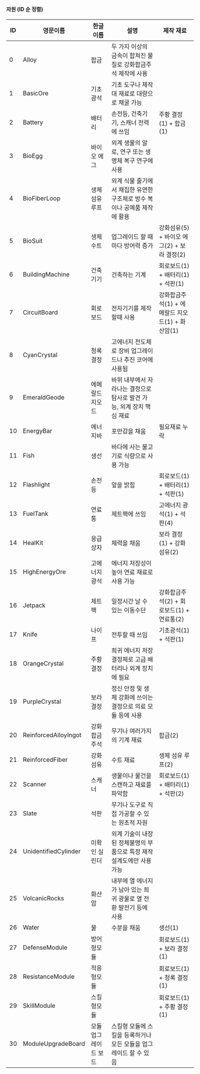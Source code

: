 #### 자원 (ID 순 정렬)

|ID|영문이름|한글이름|설명|제작 재료|
|----|----|----|----|----|
|0|Alloy|합금|두 가지 이상의 금속이 합쳐진 물질로 강화합금주석 제작에 사용||
|1|BasicOre|기초 광석|기초 도구나 제작대 재료로 대량으로 채굴 가능||
|2|Battery|배터리|손전등, 건축기기, 스캐너 전력에 쓰임|주황 결정(1) + 합금(1)|
|3|BioEgg|바이오 에그|외계 생물의 알로, 연구 또는 생명체 복구 연구에 사용||
|4|BioFiberLoop|생체 섬유 루프|외계 식물 줄기에서 채집한 유연한 구조체로 방수 복이나 공예품 제작에 활용||
|5|BioSuit|생체수트|업그레이드 할 때마다 방어력 증가|강화섬유(5) + 바이오 에그(2) + 보라 결정(2)|
|6|BuildingMachine|건축기기|건축하는 기계|회로보드(1) + 배터리(1) + 석판(1)|
|7|CircuitBoard|회로보드|전자기기를 제작할때 사용|강화합금주석(1) + 에메랄드 지오드(1) + 화산암(1)|
|8|CyanCrystal|청록 결정|고에너지 전도체로 장비 업그레이드나 추진 코어에 사용됨||
|9|EmeraldGeode|에메랄드 지오드|바위 내부에서 자라나는 결정으로 탐사로 발견 가능, 외계 장치 핵심 재료||
|10|EnergyBar|에너지바|포만감을 채움|필요재료 누락|
|11|Fish|생선|바다에 사는 물고기로 식량으로 사용 가능||
|12|Flashlight|손전등|앞을 밝힘|회로보드(1) + 배터리(1) + 석판(1)|
|13|FuelTank|연료통|제트팩에 쓰임|고에너지 광석(1) + 석판(4)|
|14|HealKit|응급상자|체력을 채움|보라 결정(1) + 강화섬유(2)|
|15|HighEnergyOre|고에너지 광석|에너지 저장성이 높아 연료 재료로 사용 가능||
|16|Jetpack|제트팩|일정시간 날 수 있는 이동수단|강화합금주석(2) + 회로보드(1) + 연료통(2)|
|17|Knife|나이프|전투할 때 쓰임|기초광석(1) + 석판(1)|
|18|OrangeCrystal|주황 결정|희귀 에너지 저장 결정체로 고급 배터리나 외계 장치에 필요||
|19|PurpleCrystal|보라 결정|정신 안정 및 생체 강화에 쓰이는 결정으로 의료 모듈 등에 사용||
|20|ReinforcedAlloyIngot|강화합금주석|무기나 여러가지의 기계 재료|합금(2)|
|21|ReinforcedFiber|강화섬유|수트 재료|생체 섬유 루프(2)|
|22|Scanner|스캐너|생물이나 물건을 스캔하고 재료를 파악함|회로보드(1) + 배터리(1) + 석판(2)|
|23|Slate|석판|무기나 도구로 직접 가공할 수 있는 원초적 자원||
|24|UnidentifiedCylinder|미확인 실린더|외계 기술이 내장된 정체불명의 부품으로 특정 제작 설계도에만 사용 가능||
|25|VolcanicRocks|화산암|내부에 열 에너지가 남아 있는 희귀 광물로 열 전환 발전기 등에 사용||
|26|Water|물|수분을 채움|생선(1)|
|27|DefenseModule|방어형모듈||회로보드(1) + 보라 결정(1)|
|28|ResistanceModule|적응형모듈||회로보드(1) + 청록 결정(1)|
|29|SkillModule|스킬형모듈||회로보드(1) + 주황 결정(1)|
|30|ModuleUpgradeBoard|모듈 업그레이드 보드|스킬형 모듈에 스킬을 등록하거나 모든 모듈을 업그레이드 할 수 있음|